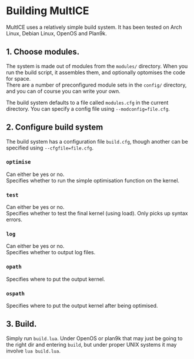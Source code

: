 # Building MultICE
MultICE uses a relatively simple build system. It has been tested on Arch Linux, Debian Linux, OpenOS and Plan9k.
## 1. Choose modules.
The system is made out of modules from the `modules/` directory. When you run the build script, it assembles them, and optionally optomises the code for space.  
There are a number of preconfigured module sets in the `config/` directory, and you can of course you can write your own.

The build system defaults to a file called `modules.cfg` in the current directory. You can specify a config file using `--modconfig=file.cfg`.
## 2. Configure build system
The build system has a configuration file `build.cfg`, though another can be specified using `--cfgfile=file.cfg`.
### `optimise`
Can either be yes or no.  
Specifies whether to run the simple optimisation function on the kernel.
### `test`
Can either be yes or no.  
Specifies whether to test the final kernel (using load). Only picks up syntax errors.
### `log`
Can either be yes or no.  
Specifies whether to output log files.
### `opath`
Specifies where to put the output kernel.
### `ospath`
Specifies where to put the output kernel after being optimised.

## 3. Build.
Simply run `build.lua`. Under OpenOS or plan9k that may just be going to the right dir and entering `build`, but under proper UNIX systems it may involve `lua build.lua`.
